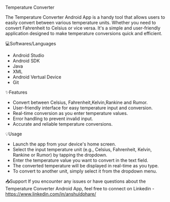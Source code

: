 Temperature Converter

The Temperature Converter Android App is a handy tool that allows users to easily convert between various temperature units. Whether you need to convert Fahrenheit to Celsius or vice versa. It's a simple and user-friendly application designed to make temperature conversions quick and efficient.

💻Softwares/Languages
- Android Studio
- Android SDK
- Java
- XML
- Android Vertual Device
- Git

✨Features
- Convert between Celsius, Fahrenheit,Kelvin,Rankine and Rumor.
- User-friendly interface for easy temperature input and conversion.
- Real-time conversion as you enter temperature values.
- Error handling to prevent invalid input.
- Accurate and reliable temperature conversions.

💡Usage
- Launch the app from your device's home screen.
- Select the input temperature unit (e.g., Celsius, Fahrenheit, Kelvin, Rankine or Rumor) by tapping the dropdown.
- Enter the temperature value you want to convert in the text field.
- The converted temperature will be displayed in real-time as you type.
- To convert to another unit, simply select it from the dropdown menu.

📥Support
If you encounter any issues or have questions about the Temperature Converter Android App, feel free to connect on Linkedin - https://www.linkedin.com/in/anshuldohare/
